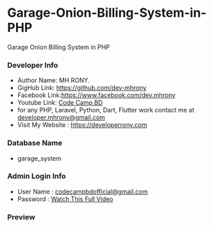 # Garage-Onion-Billing-System-in-PHP
Garage Onion Billing System in PHP

### Developer Info

- Author Name: MH RONY.
- GigHub Link: https://github.com/dev-mhrony
- Facebook Link:https://www.facebook.com/dev.mhrony
- Youtube Link: <a href = "https://www.youtube.com/@codecampbdofficial"> Code Camp BD</a>
- for any PHP, Laravel, Python, Dart, Flutter work contact me at developer.mhrony@gmail.com
- Visit My Website : https://developerrony.com

### Database Name
- garage_system


### Admin Login Info
 - User Name : codecampbdofficial@gmail.com
 - Password  : <a href = "#">Watch This Full Video</a>


### Preview
